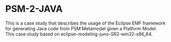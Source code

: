 PSM-2-JAVA
==========

This is a case study that describes the usage of the Eclipse EMF framework for generating Java code from PSM Metamodel given a Platform Model. This case study based on eclipse-modeling-juno-SR2-win32-x86_64.
